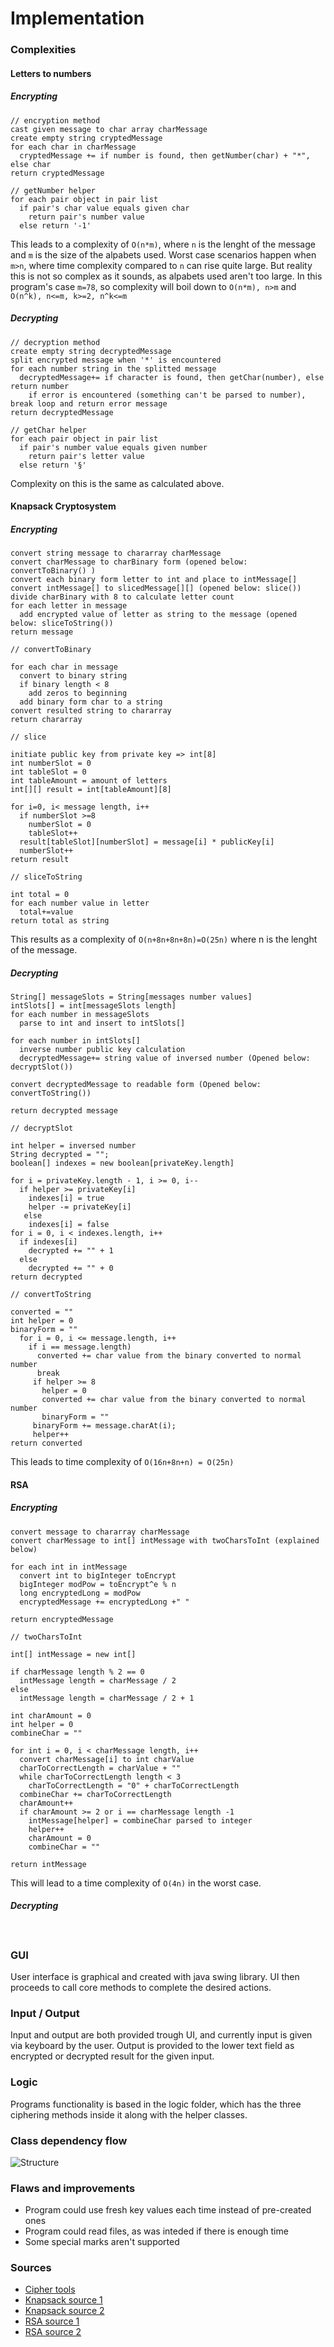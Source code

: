 # Implementation

### Complexities

#### Letters to numbers

##### Encrypting

```
// encryption method
cast given message to char array charMessage
create empty string cryptedMessage
for each char in charMessage
  cryptedMessage += if number is found, then getNumber(char) + "*", else char
return cryptedMessage

// getNumber helper
for each pair object in pair list
  if pair's char value equals given char
    return pair's number value
  else return '-1'
```

This leads to a complexity of `O(n*m)`, where `n` is the lenght of the message and `m` is the size of
the alpabets used. Worst case scenarios happen when `m>n`, where time complexity compared to `n` can rise
quite large. But reality this is not so complex as it sounds, as alpabets used aren't too large. In this
program's case `m=78`, so complexity will boil down to `O(n*m), n>m` and `O(n^k), n<=m, k>=2, n^k<=m`

##### Decrypting

```
// decryption method
create empty string decryptedMessage
split encrypted message when '*' is encountered
for each number string in the splitted message
  decryptedMessage+= if character is found, then getChar(number), else return number
    if error is encountered (something can't be parsed to number), break loop and return error message
return decryptedMessage

// getChar helper
for each pair object in pair list
  if pair's number value equals given number
    return pair's letter value
  else return '§'
```
Complexity on this is the same as calculated above.

#### Knapsack Cryptosystem

##### Encrypting

```
convert string message to chararray charMessage
convert charMessage to charBinary form (opened below: convertToBinary() )
convert each binary form letter to int and place to intMessage[]
convert intMessage[] to slicedMessage[][] (opened below: slice())
divide charBinary with 8 to calculate letter count
for each letter in message
  add encrypted value of letter as string to the message (opened below: sliceToString())
return message

// convertToBinary

for each char in message
  convert to binary string
  if binary length < 8
    add zeros to beginning
  add binary form char to a string
convert resulted string to chararray
return chararray

// slice 

initiate public key from private key => int[8]
int numberSlot = 0
int tableSlot = 0
int tableAmount = amount of letters
int[][] result = int[tableAmount][8]

for i=0, i< message length, i++
  if numberSlot >=8
    numberSlot = 0
    tableSlot++
  result[tableSlot][numberSlot] = message[i] * publicKey[i]
  numberSlot++
return result

// sliceToString

int total = 0
for each number value in letter
  total+=value
return total as string

```

This results as a complexity of `O(n+8n+8n+8n)=O(25n)` where n is the lenght of the message. 

##### Decrypting

```
String[] messageSlots = String[messages number values]
intSlots[] = int[messageSlots length]
for each number in messageSlots
  parse to int and insert to intSlots[]

for each number in intSlots[]
  inverse number public key calculation
  decryptedMessage+= string value of inversed number (Opened below: decryptSlot())

convert decryptedMessage to readable form (Opened below: convertToString())

return decrypted message

// decryptSlot

int helper = inversed number
String decrypted = "";
boolean[] indexes = new boolean[privateKey.length]

for i = privateKey.length - 1, i >= 0, i--
  if helper >= privateKey[i]
    indexes[i] = true
    helper -= privateKey[i]
   else 
    indexes[i] = false
for i = 0, i < indexes.length, i++
  if indexes[i]
    decrypted += "" + 1
  else
    decrypted += "" + 0
return decrypted

// convertToString

converted = ""
int helper = 0
binaryForm = ""
  for i = 0, i <= message.length, i++
    if i == message.length)
      converted += char value from the binary converted to normal number
      break
     if helper >= 8
       helper = 0
       converted += char value from the binary converted to normal number
       binaryForm = ""
     binaryForm += message.charAt(i);
     helper++
return converted
```

This leads to time complexity of `O(16n+8n+n) = O(25n)`

#### RSA

##### Encrypting

```
convert message to chararray charMessage
convert charMessage to int[] intMessage with twoCharsToInt (explained below)

for each int in intMessage 
  convert int to bigInteger toEncrypt
  bigInteger modPow = toEncrypt^e % n
  long encryptedLong = modPow
  encryptedMessage += encryptedLong +" "

return encryptedMessage

// twoCharsToInt

int[] intMessage = new int[]

if charMessage length % 2 == 0
  intMessage length = charMessage / 2
else
  intMessage length = charMessage / 2 + 1

int charAmount = 0
int helper = 0
combineChar = ""

for int i = 0, i < charMessage length, i++
  convert charMessage[i] to int charValue 
  charToCorrectLength = charValue + ""
  while charToCorrectLength length < 3
    charToCorrectLength = "0" + charToCorrectLength
  combineChar += charToCorrectLength
  charAmount++
  if charAmount >= 2 or i == charMessage length -1
    intMessage[helper] = combineChar parsed to integer
    helper++
    charAmount = 0
    combineChar = ""

return intMessage
```

This will lead to a time complexity of `O(4n)` in the worst case. 

##### Decrypting

```


```

### GUI

User interface is graphical and created with java swing library. UI then proceeds to call core methods
to complete the desired actions.

### Input / Output

Input and output are both provided trough UI, and currently input is given via keyboard by the user.
Output is provided to the lower text field as encrypted or decrypted result for the given input.

### Logic

Programs functionality is based in the logic folder, which has the three ciphering methods inside it
along with the helper classes. 

### Class dependency flow

![Structure](https://github.com/ArttuJanhunen/cipherer/blob/master/documentation/pictures/structure.png "Project layout")

### Flaws and improvements

* Program could use fresh key values each time instead of pre-created ones
* Program could read files, as was inteded if there is enough time
* Some special marks aren't supported

### Sources

* [Cipher tools](http://rumkin.com/tools/cipher/index.php)
* [Knapsack source 1](https://en.wikipedia.org/wiki/Merkle%E2%80%93Hellman_knapsack_cryptosystem)
* [Knapsack source 2](https://www.geeksforgeeks.org/knapsack-encryption-algorithm-in-cryptography/)
* [RSA source 1](https://en.wikipedia.org/wiki/RSA_(cryptosystem))
* [RSA source 2](https://www.geeksforgeeks.org/rsa-algorithm-cryptography/)
